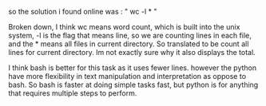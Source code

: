 so the solution i found online was : " wc -l * "


Broken down, I think wc means word count, which is built into the unix system, -l is the flag that means line, so we are counting lines in each file, and the  * means all files in current directory. So translated to be count all lines for current directory. Im not exactly sure why it also displays the total. 

I think bash is better for this task as it uses fewer lines. however the python have more flexibility in text manipulation and interpretation as oppose to bash. So bash is faster at doing simple tasks fast, but python is for anything that requires multiple steps to perform. 

